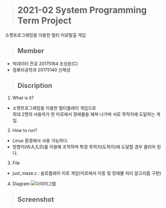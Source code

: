 ># 2021-02 System Programming Term Project
소켓프로그래밍을 이용한 멀티 미로탈출 게임

>## Member
+ 빅데이터 전공 20175164 조성윤(C)
+ 컴퓨터공학과 20175140 신재성

>## Discription
1. What is it?
+ 소켓프로그래밍을 이용한 멀티플레이 게임으로<br/>최대 2명의 사용자가 한 미로에서 장애물을 헤쳐 나가며 서로 목적지에 도달하는 게임.

2. How to run?
+ Linux 환경에서 사용 가능하다.
+ 방향키(W,A,S,D)를 이용해 조작하며 특정 목적지(도착지)에 도달할 경우 클리어 된다.

3. File
+ just_maze.c : 솔로플레이 미로 게임(미로에서 이동 및 장애물 처리 알고리즘 구현)

4. Diagram
![다이어그램](https://user-images.githubusercontent.com/83500747/142191055-5f7c0607-1f29-4363-8d54-558e6a6c91b9.PNG)

>## Screenshot


